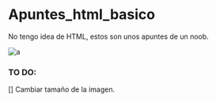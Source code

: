 # Apuntes_html_basico
No tengo idea de HTML, estos son unos apuntes de un noob.

![a](https://proxy.duckduckgo.com/iu/?u=http%3A%2F%2Fwww.decalserpent.com%2Fassets%2Fimages%2Fdecals%25201-500%2FSP-00427-black.jpg&f=100x)

### TO DO: 
[] Cambiar tamaño de la imagen.
